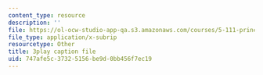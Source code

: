 ```yaml
---
content_type: resource
description: ''
file: https://ol-ocw-studio-app-qa.s3.amazonaws.com/courses/5-111-principles-of-chemical-science-fall-2008/747afe5c37325156be9d0bb456f7ec19_LPh2Ut7D4WA.vtt
file_type: application/x-subrip
resourcetype: Other
title: 3play caption file
uid: 747afe5c-3732-5156-be9d-0bb456f7ec19
---
```

